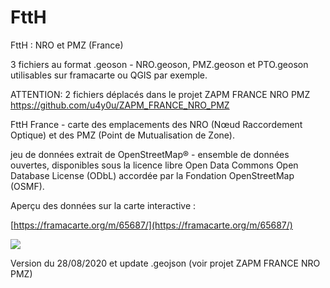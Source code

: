 # FttH

FttH : NRO et PMZ (France)

3 fichiers au format .geoson - NRO.geoson, PMZ.geoson et PTO.geoson utilisables sur framacarte ou QGIS par exemple.

ATTENTION: 2 fichiers déplacés dans le projet ZAPM FRANCE NRO PMZ
https://github.com/u4y0u/ZAPM_FRANCE_NRO_PMZ

FttH France - carte des emplacements des NRO (Nœud Raccordement Optique) et des PMZ (Point de Mutualisation de Zone).

jeu de données extrait de OpenStreetMap® - ensemble de données ouvertes, disponibles sous la licence libre Open Data Commons Open Database License (ODbL) accordée par la Fondation OpenStreetMap (OSMF).

Aperçu des données sur la carte interactive :

[https://framacarte.org/m/65687/](https://framacarte.org/m/65687/)

![](https://user-images.githubusercontent.com/54479065/90337182-1e776c00-dfe1-11ea-96ee-2659a3cfb5c7.png)

Version du 28/08/2020 et update .geojson (voir projet ZAPM FRANCE NRO PMZ)

